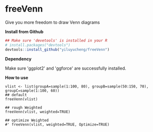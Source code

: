 # freeVenn
Give you more freedom to draw Venn diagrams

**Install from Github**
```R
## Make sure 'devetools' is installed in your R
# install.packages("devtools")
devtools::install_github("yiluyucheng/freeVenn")
```
**Dependency**

Make sure 'ggplot2' and 'ggforce' are successfully installed.

**How to use**
```
vlist <- list(groupA=sample(1:100, 80), groupB=sample(50:150, 70), groupC=sample(1:100, 60))
## default
freeVenn(vlist)

## rough Weighted
freeVenn(vlist, weighted=TRUE)

## optimize Weighted
#' freeVenn(vlist, weighted=TRUE, Optimize=TRUE)
```
